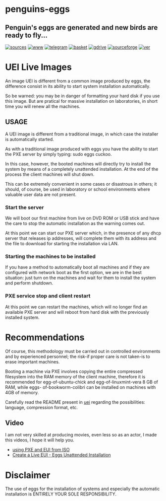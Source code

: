 penguins-eggs
=============

## Penguin&#39;s eggs are generated and new birds are ready to fly...
[![sources](https://img.shields.io/badge/github-sources-cyan)](https://github.com/pieroproietti/penguins-eggs)
[![www](https://img.shields.io/badge/www-blog-cyan)](https://penguins-eggs.net)
[![telegram](https://img.shields.io/badge/telegram-group-cyan)](https://t.me/penguins_eggs)
[![basket](https://img.shields.io/badge/basket-naked-blue)](https://github.com/pieroproietti/penguins-eggs/basket)
[![gdrive](https://img.shields.io/badge/gdrive-all-blue)](https://drive.google.com/drive/folders/19fwjvsZiW0Dspu2Iq-fQN0J-PDbKBlYY)
[![sourceforge](https://img.shields.io/badge/sourceforge-all-blue)](https://sourceforge.net/projects/penguins-eggs/files/)
[![ver](https://img.shields.io/npm/v/penguins-eggs.svg)](https://npmjs.org/package/penguins-eggs)

# UEI Live Images

An image UEI is different from a common image produced by eggs, the difference consist in its ability to start system installation automatically.

So be warned: you may be in danger of formatting your hard disk if you use this image. But are pratical for massive installation on laboratories, in short time you will renew all the machines.

## USAGE
A UEI image is different from a traditional image, in which case the installer is automatically started. 

As with a traditional image produced with eggs you have the ability to start the PXE server by simply typing: sudo eggs cuckoo.

In this case, however, the booted machines will directly try to install the system by means of a completely unattended installation. At the end of the process the client machines will shut down.

This can be extremely convenient in some cases or disastrous in others; it should, of course, be used in laboratory or school environments where valuable user data are not present.

### Start the server 
We will boot our first machine from live on DVD ROM or USB stick and have the care to stop the automatic installation as the warning comes out.

At this point we can start our PXE server which, in the presence of any dhcp server that releases ip addresses, will complete them with its address and the file to download for starting the installation via LAN.

### Starting the machines to be installed
If you have a method to automatically boot all machines and if they are configured with network boot as the first option, we are in the best situation: just turn on the machines and wait for them to install the system and perform shutdown.


### PXE service stop and client restart
At this point we can restart the machines, which will no longer find an available PXE server and will reboot from hard disk with the previously installed system.

# Recommendations
Of course, this methodology must be carried out in controlled environments and by experienced personnel; the risk-if proper care is not taken-is to erase important machines.

Booting a machine via PXE involves copying the entire compressed filesystem into the RAM memory of the client machine, therefore it is recommended for egg-of-ubuntu-chick and egg-of-linuxmint-vera 8 GB of RAM, while eggs- of-bookworm-colibri can be installed on machines with 4GB of memory.

Carefully read the README present in [uei](https://github.com/pieroproietti/penguins-eggs/blob/master/eui/README.md) regarding the possibilities: language, compression format, etc. 

## Video
I am not very skilled at producing movies, even less so as an actor, I made this videos, I hope it will help you.

* [using PXE and EUI from ISO](https://youtu.be/rYvCzGO3V6k)
* [Create a Live EUI - Eggs Unattended Installation](https://youtu.be/QBjkxxoc8ho) 

# Disclaimer
The use of eggs for the installation of systems and especially the automatic installation is ENTIRELY YOUR SOLE RESPONSIBILITY.



